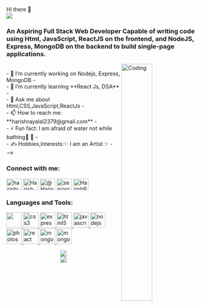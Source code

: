 Hi there 👋
<br/><img src="https://readme-typing-svg.herokuapp.com?font=Architects+Daughter&amp;color=FF7722&amp;size=30&amp;lines=Hey!+I'm+Harish+Rayala!;" style="max-width: 100%;">
<br/>
<h3 textalign="center" >An Aspiring Full Stack Web Developer Capable of writing code using Html, JavaScript, ReactJS on the frontend, and NodeJS, Express, MongoDB on the backend to build single-page applications.</h3>
<img align="right" width="40%" height="auto" src="https://i.pinimg.com/originals/e1/f3/41/e1f3413bf5036045713341394f617225.gif" alt="Coding" />
<br/>
- 🔭 I’m currently working on Nodejs, Express, MongoDB
- <br/>
- 🌱 I’m currently learning **React Js, DSA**
- <br/>
- 💬 Ask me about Html,CSS,JavaScript,ReactJs
- <br/>
- 📫 How to reach me: **harishrayalal2379@gmail.com**
- <br/>
- ⚡ Fun fact: I am afraid of water not while bathing🤪 🥶
- <br/>
- ✍️ Hobbies,Interests:✨ I am an Artist ✨
- <br/>
-->


<h3 align="left">Connect with me:</h3>
<p align="left">
<a href="https://www.linkedin.com/in/harish-rayala/" target="-blank"><img align="center" src="https://img.icons8.com/color/48/null/linkedin-2--v1.png" alt="harishrayala-a3375b130" height="30" width="40" /></a>
<a href="https://www.instagram.com/i_m_rayalaharish/" target="-blank"><img align="center" src="https://img.icons8.com/fluency/48/null/instagram-new.png" alt="Harish_Rayala" height="30" width="40" /></a>
<a href="https://medium.com/@harishrayala2379" target="-blank"><img align="center" src="https://img.icons8.com/ios-glyphs/48/null/medium-logo.png" alt="@HarishRayala" height="30" width="40" /></a>
<a href="https://www.youtube.com/channel/UC1_XiMsi5RzVp2GsBsrniDQ" target="-blank"><img align="center" src="https://img.icons8.com/color/48/null/youtube-play.png" alt="seniorcodes" height="30" width="40" /></a>
<a href="https://twitter.com/i_amHarish" target="-blank"><img align="center" src="https://play-lh.googleusercontent.com/wIf3HtczQDjHzHuu7vezhqNs0zXAG85F7VmP7nhsTxO3OHegrVXlqIh_DWBYi86FTIGk" alt="HarishRayala" height="30" width="40" /></a>
</p>

<h3 align="left">Languages and Tools:</h3>
<p align="left"> <a href="https://chakra-ui.com/" target="_blank" rel="noreferrer"> <img src="https://img.icons8.com/color/48/null/chakra-ui.png" width="40" height="40"/> </a> <a href="https://www.w3schools.com/css/" target="_blank" rel="noreferrer"> <img src="https://img.icons8.com/color/48/null/css3.png" alt="css3" width="40" height="40"/> </a> <a href="https://expressjs.com" target="_blank" rel="noreferrer"> <img src="https://www.edureka.co/blog/wp-content/uploads/2019/07/express-logo.png" alt="express" width="40" height="40"/> </a> <a href="https://www.w3.org/html/" target="_blank" rel="noreferrer"> <img src="https://img.icons8.com/color/48/null/html-5--v1.png" alt="html5" width="40" height="40"/> </a> <a href="https://developer.mozilla.org/en-US/docs/Web/JavaScript" target="_blank" rel="noreferrer"> <img src="https://img.icons8.com/color/48/null/javascript--v1.png" alt="javascript" width="40" height="40"/> </a> <a href="https://nodejs.org" target="_blank" rel="noreferrer"> <img src="https://img.icons8.com/color/48/null/nodejs.png" alt="nodejs" width="40" height="40"/> </a> <a href="https://www.photoshop.com/en" target="_blank" rel="noreferrer"> <img src="https://img.icons8.com/color/48/null/adobe-photoshop--v1.png" alt="photoshop" width="40" height="40"/> </a> <a href="https://reactjs.org/" target="_blank" rel="noreferrer"> <img src="https://img.icons8.com/office/48/null/react.png" alt="react" width="40" height="40"/> </a> <a href="https://www.mongodb.com/" target="_blank" rel="noreferrer"> <img src="https://img.icons8.com/color/48/null/mongodb.png" alt="mongodb" width="40" height="40"/> </a><a href="https://www.mongodb.com/products/compass" target="_blank" rel="noreferrer"> <img src="https://img.icons8.com/color/48/null/mongodb.png" alt="mongodbcompass" width="40" height="40"/> </a> </p>


 <p align="center">
   <img align="center"  src="https://github-readme-streak-stats.herokuapp.com/?user=HarishRayala&theme=dark" /> <br \>
   <img align="center" src="https://github-readme-stats.vercel.app/api?username=HarishRayala&show_icons=true&locale=en&theme=dark" />
</p>
<!-- <h3 align="center"> 
  Visitor count <br>
  <img src="https://profile-counter.glitch.me/harishrayala/count.svg" />
</h3> -->
